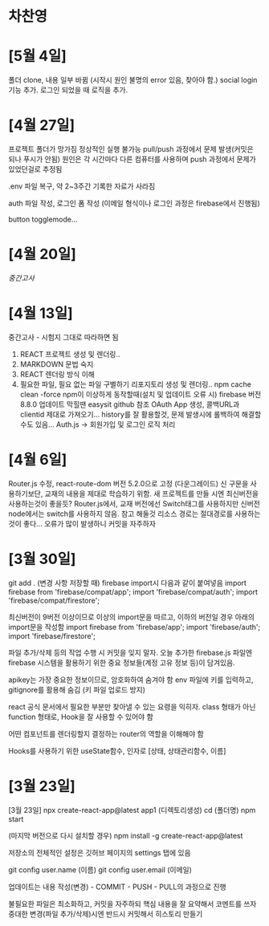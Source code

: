 # 차찬영

# [5월 4일]
폴더 clone, 내용 일부 바뀜 (시작시 원인 불명의 error 있음, 찾아야 함.)
social login 기능 추가.
로그인 되었을 때 로직을 추가.

# [4월 27일]
프로젝트 폴더가 망가짐
정상적인 실행 불가능
pull/push 과정에서 문제 발생(커밋은 되나 푸시가 안됨)
원인은 각 시간마다 다른 컴퓨터를 사용하며 push 과정에서 문제가 있었던걸로 추정됨

.env 파일 복구, 약 2~3주간 기록한 자료가 사라짐

auth 파일 작성, 로그인 폼 작성 (이메일 형식이나 로그인 과정은 firebase에서 진행됨)

button togglemode...


# [4월 20일]
*중간고사*

# [4월 13일]
중간고사 - 시험지 그대로 따라하면 됨
1. REACT 프로젝트 생성 및 렌더링..
2. MARKDOWN 문법 숙지
3. REACT 렌더링 방식 이해
4. 필요한 파일, 필요 없는 파일 구별하기
리포지토리 생성 및 렌더링..
npm cache clean -force
npm이 이상하게 동작할때(설치 및 업데이트 오류 시)
firebase 버전 8.8.0 업데이트
막힐땐 easysit github 참조
OAuth App 생성, 콜백URL과 clientid 제대로 가져오기...
history를 잘 활용할것, 문제 발생시에 롤백하여 해결할 수도 있음...
Auth.js -> 회원가입 및 로그인 로직 처리

# [4월 6일]
Router.js 수정, react-route-dom 버전 5.2.0으로 고정 (다운그레이드)
신 구문을 사용하기보단, 교재의 내용을 제대로 학습하기 위함.
새 프로젝트를 만들 시엔 최신버전을 사용하는것이 좋을듯?
Router.js에서, 교재 버전에선 Switch태그를 사용하지만
신버전 node에서는 switch를 사용하지 않음. 참고 해둘것
리소스 경로는 절대경로를 사용하는것이 좋다...
오류가 많이 발생하니 커밋을 자주하자

# [3월 30일]
git add . (변경 사항 저장할 때)
firebase import시 다음과 같이 붙여넣음
import firebase from 'firebase/compat/app';
import 'firebase/compat/auth';
import 'firebase/compat/firestore';

최신버전이 9버전 이상이므로 이상의 import문을 따르고,
이하의 버전일 경우 아래의 import문을 작성함
import firebase from 'firebase/app';
import 'firebase/auth';
import 'firebase/firestore';

파일 추가/삭제 등의 작업 수행 시 커밋을 잊지 말자.
오늘 추가한 firebase.js 파일엔 firebase 시스템을 활용하기 위한 중요 정보들(계정 고유 정보 등)이 담겨있음.

apikey는 가장 중요한 정보이므로, 암호화하여 숨겨야 함
env 파일에 키를 입력하고, gitignore를 활용해 숨김 (키 파일 업로드 방지)

react 공식 문서에서 필요한 부분만 찾아낼 수 있는 요령을 익히자.
class 형태가 아닌 function 형태로, Hook을 잘 사용할 수 있어야 함

어떤 컴포넌트를 렌더링할지 결정하는 router의 역할을 이해해야 함

Hooks를 사용하기 위한 useState함수, 인자로 [상태, 상태관리함수, 이름]

# [3월 23일]

[3월 23일]
npx create-react-app@latest app1 (디렉토리생성)
cd (폴더명)
npm start

(마지막 버전으로 다시 설치할 경우)
npm install -g create-react-app@latest

저장소의 전체적인 설정은 깃허브 페이지의 settings 탭에 있음

git config user.name (이름)
git config user.email (이메일)

업데이트는 내용 작성(변경) - COMMIT - PUSH - PULL의 과정으로 진행

불필요한 파일은 최소화하고,
커밋을 자주하되 핵심 내용을 잘 요약해서 코멘트를 쓰자
중대한 변경(파일 추가/삭제)시엔 반드시 커밋해서 히스토리 만들기